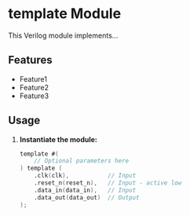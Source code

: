 # template Module

This Verilog module implements...

## Features

* Feature1
* Feature2
* Feature3

## Usage

1. **Instantiate the module:**

   ```verilog
   template #(
       // Optional parameters here 
   ) template (
       .clk(clk),           // Input
       .reset_n(reset_n),   // Input - active low
       .data_in(data_in),   // Input
       .data_out(data_out)  // Output
   );